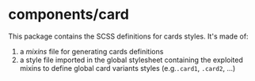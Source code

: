 # components/card

This package contains the SCSS definitions for cards styles. It's made of:

1. a _mixins_ file for generating cards definitions
2. a style file imported in the global stylesheet containing the exploited mixins to
   define global card variants styles (e.g.`.card1`, `.card2`, ...)
